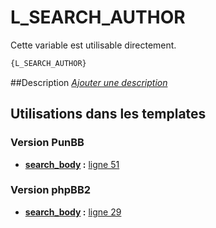 # L_SEARCH_AUTHOR


Cette variable est utilisable directement.

```html
{L_SEARCH_AUTHOR}
```

##Description
[*Ajouter une description*](https://fa-tvars.appspot.com/var/L_SEARCH_AUTHOR)

## Utilisations dans les templates

### Version PunBB

* __[search_body](../tpl/var/punbb/search_body.md#readme) :__ [ligne 51](../tpl/src/punbb/search_body.tpl#L51)

### Version phpBB2

* __[search_body](../tpl/var/subsilver/search_body.md#readme) :__ [ligne 29](../tpl/src/subsilver/search_body.tpl#L29)